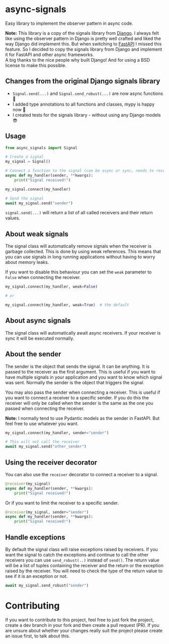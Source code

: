 # async-signals

Easy library to implement the observer pattern in async code.

**Note:** This library is a copy of the signals library from 
[Django](https://docs.djangoproject.com/en/4.1/topics/signals/). I always felt
like using the observer pattern in Django is pretty well crafted and liked
the way Django did implement this. But when switching to
[FastAPI](https://fastapi.tiangolo.com/) I missed this feature. So I decided
to copy the signals library from Django and implement it for FastAPI and other
async frameworks.  
A big thanks to the nice people why built Django! And for using a BSD license
to make this possible.

## Changes from the original Django signals library

* `Signal.send(...)` and `Signal.send_robust(...)` are now async functions 🚀
* I added type annotations to all functions and classes, mypy is happy now 🧐
* I created tests for the signals library - without using any Django models 😎

## Usage

```python
from async_signals import Signal

# Create a signal
my_signal = Signal()

# Connect a function to the signal (can be async or sync, needs to receive **kwargs)
async def my_handler(sender, **kwargs):
    print("Signal received!")

my_signal.connect(my_handler)

# Send the signal
await my_signal.send("sender")
```

`signal.send(...)` will return a list of all called receivers and their return
values.

## About weak signals

The signal class will automatically remove signals when the receiver is
garbage collected. This is done by using weak references. This means that
you can use signals in long running applications without having to worry
about memory leaks.

If you want to disable this behaviour you can set the `weak` parameter to
`False` when connecting the receiver.

```python
my_signal.connect(my_handler, weak=False)

# or

my_signal.connect(my_handler, weak=True)  # the default
```

## About async signals

The signal class will automatically await async receivers. If your receiver
is sync it will be executed normally.

## About the sender

The sender is the object that sends the signal. It can be anything. It is
passed to the receiver as the first argument. This is useful if you want to
have multiple signals in your application and you want to know which signal
was sent. Normally the sender is the object that triggers the signal.

You may also pass the sender when connecting a receiver. This is useful if
you want to connect a receiver to a specific sender. If you do this the
receiver will only be called when the sender is the same as the one you
passed when connecting the receiver.

**Note:** I normally tend to use Pydantic models as the sender in FastAPI. But
feel free to use whatever you want.

```python
my_signal.connect(my_handler, sender="sender")

# This will not call the receiver
await my_signal.send("other_sender")
```

## Using the receiver decorator

You can also use the `receiver` decorator to connect a receiver to a signal.

```python
@receiver(my_signal)
async def my_handler(sender, **kwargs):
    print("Signal received!")
```

Or if you want to limit the receiver to a specific sender.

```python
@receiver(my_signal, sender="sender")
async def my_handler(sender, **kwargs):
    print("Signal received!")
```

## Handle exceptions

By default the signal class will raise exceptions raised by receivers. If
you want the signal to catch the exceptions and continue to call the other
receivers you can use `send_robust(..)` instead of `send()`. The return value
will be a list of tuples containing the receiver and the return or the
exception raised by the receiver. You will need to check the type of the
return value to see if it is an exception or not.

```python
await my_signal.send_robust("sender")
```

# Contributing

If you want to contribute to this project, feel free to just fork the project,
create a dev branch in your fork and then create a pull request (PR). If you
are unsure about whether your changes really suit the project please create an
issue first, to talk about this.
